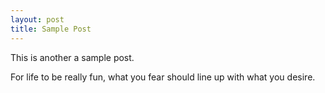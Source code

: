 ```yaml
---
layout: post
title: Sample Post
---
```


This is another a sample post.

For life to be really fun, what you fear should line up with what you desire.
